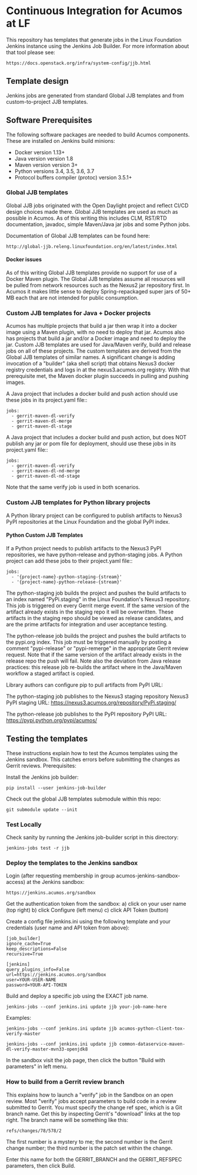 # Continuous Integration for Acumos at LF

This repository has templates that generate jobs in the Linux Foundation Jenkins instance
using the Jenkins Job Builder.  For more information about that tool please see:

    https://docs.openstack.org/infra/system-config/jjb.html

## Template design

Jenkins jobs are generated from standard Global JJB templates and from custom-to-project
JJB templates.

## Software Prerequisites

The following software packages are needed to build Acumos components. These are installed on Jenkins build minions:

* Docker version 1.13+
* Java version version 1.8
* Maven version version 3+
* Python versions 3.4, 3.5, 3.6, 3.7
* Protocol buffers compiler (protoc) version 3.5.1+

### Global JJB templates

Global JJB jobs originated with the Open Daylight project and reflect CI/CD design choices
made there.  Global JJB templates are used as much as possible in Acumos. As of this writing
this includes CLM, RST/RTD documentation, javadoc, simple Maven/Java jar jobs and some Python
jobs.

Documentation of Global JJB templates can be found here:

    http://global-jjb.releng.linuxfoundation.org/en/latest/index.html

#### Docker issues

As of this writing Global JJB templates provide no support for use of a Docker Maven plugin.
The Global JJB templates assume all resources will be pulled from network resources such
as the Nexus2 jar repository first. In Acumos it makes little sense to deploy Spring-repackaged
super jars of 50+ MB each that are not intended for public consumption.

### Custom JJB templates for Java + Docker projects

Acumos has multiple projects that build a jar then wrap it into a docker image using a Maven
plugin, with no need to deploy that jar.  Acumos also has projects that build a jar and/or a
Docker image and need to deploy the jar.  Custom JJB templates are used for Java/Maven verify,
build and release jobs on all of these projects.  The custom templates are derived from the
Global JJB templates of similar names.  A significant change is adding invocation of a "builder"
(aka shell script) that obtains Nexus3 docker registry credentials and logs in at the
nexus3.acumos.org registry.  With that prerequisite met, the Maven docker plugin succeeds in
pulling and pushing images. 

A Java project that includes a docker build and push action should use these jobs in its
project.yaml file::

    jobs:
      - gerrit-maven-dl-verify
      - gerrit-maven-dl-merge
      - gerrit-maven-dl-stage

A Java project that includes a docker build and push action, but does NOT publish any
jar or pom file for deployment, should use these jobs in its project.yaml file::

    jobs:
      - gerrit-maven-dl-verify
      - gerrit-maven-dl-nd-merge
      - gerrit-maven-dl-nd-stage

Note that the same verify job is used in both scenarios.

### Custom JJB templates for Python library projects

A Python library project can be configured to publish artifacts to Nexus3 PyPI repositories
at the Linux Foundation and the global PyPI index.

#### Python Custom JJB Templates

If a Python project needs to publish artifacts to the Nexus3 PyPI repositories, we have
python-release and python-staging jobs.  A Python project can add these jobs to their
project.yaml file::

    jobs:
      - '{project-name}-python-staging-{stream}'
      - '{project-name}-python-release-{stream}'

The python-staging job builds the project and pushes the build artifacts to an index named
"PyPi.staging" in the Linux Foundation's Nexus3 repository.  This job is triggered on every
Gerrit merge event.  If the same version of the artifact already exists in the staging repo
it will be overwritten.  These artifacts in the staging repo should be viewed as release
candidates, and are the prime artifacts for integration and user acceptance testing.

The python-release job builds the project and pushes the build artifacts to the pypi.org
index. This job must be triggered manually by posting a comment "pypi-release" or "pypi-remerge"
in the appropriate Gerrit review request.  Note that if the same version of the artifact already
exists in the release repo the push will fail. Note also the deviation from Java release practices:
this release job re-builds the artifact where in the Java/Maven workflow a staged artifact is copied.

Library authors can configure pip to pull artifacts from PyPI URL:

The python-staging job publishes to the Nexus3 staging repository
    Nexus3 PyPI staging URL: https://nexus3.acumos.org/repository/PyPi.staging/

The python-release job publishes to the PyPI repository
    PyPI URL:  https://pypi.python.org/pypi/acumos/

## Testing the templates

These instructions explain how to test the Acumos templates using the Jenkins sandbox.
This catches errors before submitting the changes as Gerrit reviews.  Prerequisites:

Install the Jenkins job builder:

    pip install --user jenkins-job-builder

Check out the global JJB templates submodule within this repo:

    git submodule update --init

### Test Locally

Check sanity by running the Jenkins job-builder script in this directory:

    jenkins-jobs test -r jjb

### Deploy the templates to the Jenkins sandbox

Login (after requesting membership in group acumos-jenkins-sandbox-access) at the Jenkins sandbox:

    https://jenkins.acumos.org/sandbox

Get the authentication token from the sandbox:
    a) click on your user name (top right)
    b) click Configure (left menu)
    c) click API Token (button)

Create a config file jenkins.ini using the following template and your credentials
(user name and API token from above):

    [job_builder]
    ignore_cache=True
    keep_descriptions=False
    recursive=True

    [jenkins]
    query_plugins_info=False
    url=https://jenkins.acumos.org/sandbox
    user=YOUR-USER-NAME
    password=YOUR-API-TOKEN

Build and deploy a specific job using the EXACT job name.

    jenkins-jobs --conf jenkins.ini update jjb your-job-name-here

Examples:

    jenkins-jobs --conf jenkins.ini update jjb acumos-python-client-tox-verify-master

    jenkins-jobs --conf jenkins.ini update jjb common-dataservice-maven-dl-verify-master-mvn33-openjdk8

In the sandbox visit the job page, then click the button "Build with parameters" in left menu.

### How to build from a Gerrit review branch

This explains how to launch a "verify" job in the Sandbox on an open review.
Most "verify" jobs accept parameters to build code in a review submitted to
Gerrit.  You must specify the change ref spec, which is a Git branch name. 
Get this by inspecting Gerrit's "download" links at the top right.  The branch
name will be something like this:

	refs/changes/78/578/2

The first number is a mystery to me; the second number is the Gerrit change number;
the third number is the patch set within the change.

Enter this name for both the GERRIT_BRANCH and the GERRIT_REFSPEC parameters, then
click Build.
